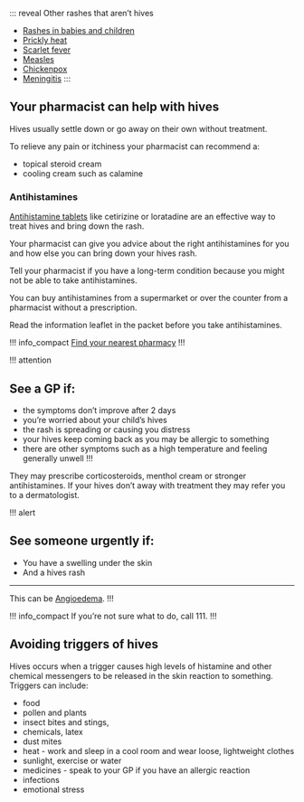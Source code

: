 ::: reveal Other rashes that aren’t hives
  - [Rashes in babies and children](https://beta.nhs.uk/symptoms/rashes-in-babies-and-children)  
  - [Prickly heat](http://www.nhs.uk/Conditions/prickly-heat/Pages/Introduction.aspx)
  - [Scarlet fever](http://www.nhs.uk/Conditions/Scarlet-fever/Pages/Introduction.aspx)
  - [Measles](http://www.nhs.uk/conditions/measles/Pages/Introduction.aspx)
  - [Chickenpox](http://www.nhs.uk/Conditions/Chickenpox/Pages/Introduction.aspx)
  - [Meningitis](http://www.nhs.uk/conditions/Meningitis/Pages/Introduction.aspx)
:::


## Your pharmacist can help with hives

Hives usually settle down or go away on their own without treatment. 

To relieve any pain or itchiness your pharmacist can recommend a:
- topical steroid cream
- cooling cream such as calamine 

### Antihistamines

[Antihistamine tablets](http://www.nhs.uk/Conditions/Antihistamines/Pages/Introduction.aspx) like cetirizine or loratadine are an effective way to treat hives and bring down the rash. 

Your pharmacist can give you advice about the right antihistamines for you and how else you can bring down your hives rash.

Tell your pharmacist if you have a long-term condition because you might not be able to take antihistamines. 

You can buy antihistamines from a supermarket or over the counter from a pharmacist without a prescription. 

Read the information leaflet in the packet before you take antihistamines.

!!! info_compact
[Find your nearest pharmacy](https://beta.nhs.uk/finders/find-help)
!!!

!!! attention
  ## See a GP if: 
  - the symptoms don’t improve after 2 days
  - you’re worried about your child’s hives 
  - the rash is spreading or causing you distress
  - your hives keep coming back as you may be allergic to something 
  - there are other symptoms such as a high temperature and feeling generally unwell
!!!

They may prescribe corticosteroids, menthol cream or stronger antihistamines. If your hives don’t away with treatment they may refer you to a dermatologist.

!!! alert
  ## See someone urgently if:
  - You have a swelling under the skin
  - And a hives rash

  ***
  This can be [Angioedema](http://www.nhs.uk/Conditions/Angioedema/Pages/Introduction.aspx).
!!!

!!! info_compact
If you’re not sure what to do, call 111. 
!!!


## Avoiding triggers of hives

Hives occurs when a trigger causes high levels of histamine and other chemical messengers to be released in the skin reaction to something. Triggers can include:

- food
- pollen and plants 
- insect bites and stings, 
- chemicals, latex
- dust mites
- heat - work and sleep in a cool room and wear loose, lightweight clothes
- sunlight, exercise or water 
- medicines - speak to your GP if you have an allergic reaction
- infections 
- emotional stress 
